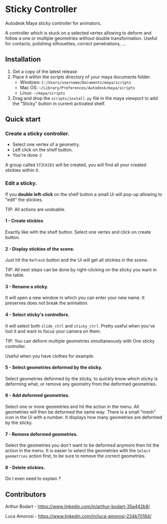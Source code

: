 # Sticky Controller

Autodesk Maya sticky controller for animators.

A controller which is stuck on a selected vertex allowing to deform and follow a
one or multiple geometries without double transformation. Useful for contacts,
polishing silhouettes, correct penetrations, ...

## Installation

1) Get a copy of the latest release
2) Place it within the scripts directory of your maya documents folder.
   - Windows: ```C:/Users/username/Documents/maya/scripts```
   - Mac OS: ```~/Library/Preferences/Autodesk/maya/scripts```
   - Linux: ```~/maya/scripts```
3) Drag and drop the `scripts/install.py` file in the maya viewport to add the "Sticky"
button in current activated shelf.

## Quick start

### Create a sticky controller.

- Select one vertex of a geometry.
- Left click on the shelf button.
- You're done :)

A group called `STICKIES` will be created, you will find all your created
stickies within it.

### Edit a sticky.

If you **double left-click** on the shelf button a small Ui will pop-up allowing
to "edit" the stickies.

TIP: All actions are undoable.

#### 1 - Create stickies

Exactly like with the shelf button. Select one vertex and click on create
button.

#### 2 - Display stickies of the scene.

Just hit the `Refresh` button and the Ui will get all stickies in the scene.

TIP: All next steps can be done by right-clicking on the sticky you want in the
table.

#### 3 - Rename a sticky.

It will open a new window in which you can enter your new name. It preserves
does not break the animation.

#### 4 - Select sticky's controllers.

It will select both `slide_ctrl` and `sticky_ctrl`. Pretty useful when you've
lost it and want to focus your camera on them.

TIP: You can deform multiple geometries simultaneously with One sticky
controller.

Useful when you have clothes for example.

#### 5 - Select geometries deformed by the sticky.

Select geometries deformed by the sticky, to quickly know which sticky is
deforming what, or remove any geometry from the deformed geometries.

#### 6 - Add deformed geometries.

Select one or more geometries and hit the action in the menu. All geometries
will then be deformed the same way. There is a small "mesh" icon in the Ui with
a number. It displays how many geometries are deformed by the sticky.

#### 7 - Remove deformed geometries.

Select the geometries you don't want to be deformed anymore then hit the action
in the menu. It is easier to select the geometries with the `Select geometries`
action first, to be sure to remove the correct geometries.

#### 8 - Delete stickies.

Do I even need to explain ?

## Contributors

Arthur Bodart - https://www.linkedin.com/in/arthur-bodart-35a442b8/

Luca Amorosi - https://www.linkedin.com/in/luca-amorosi-234b70184/

